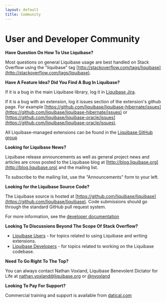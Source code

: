 ```yaml
---
layout: default
title: Community
---
```


# User and Developer Community #

**Have Question On How To Use Liquibase?**

Most questions on general Liquibase usage are best handled on Stack Overflow using the "liquibase" tag [http://stackoverflow.com/tags/liquibase](http://stackoverflow.com/tags/liquibase).

**Have A Feature Idea? Did You Find A Bug In Liquibase?**

If it is a bug in the main Liquibase library, log it in [Liquibase Jira](http://liquibase.jira.com/browse/CORE).

If it is a bug with an extension, log it issues section of the extension's github page.
For example [https://github.com/liquibase/liquibase-hibernate/issues](https://github.com/liquibase/liquibase-hibernate/issues) or [https://github.com/liquibase/liquibase-oracle/issues](https://github.com/liquibase/liquibase-oracle/issues).

All Liquibase-managed extensions can be found in the [Liquibase GitHub group](https://github.com/liquibase)

**Looking for Liquibase News?**

Liquibase release announcements as well as general project news and articles are cross posted to the Liquibase blog at [http://blog.liquibase.org](http://blog.liquibase.org) and the mailing list.

To subscribe to the mailing list, use the "Announcements" form to your left.

**Looking for the Liquibase Source Code?**

The Liquibase source is hosted at [https://github.com/liquibase/liquibase](https://github.com/liquibase/liquibase). Code submissions should go through the standard GitHub pull request system.

For more information, see the [developer documentation](../development/index.html)

**Looking To Discussions Beyond The Scope Of Stack Overflow?**

* [Liquibase Users](http://forum.liquibase.org/#Forum/liquibase-users) - for topics related to using Liquibase and writing extensions.
* [Liquibase Developers](http://forum.liquibase.org/#Forum/liquibase-development) - for topics related to working on the Liquibase codebase.

**Need To Go Right To The Top?**

You can always contact Nathan Voxland, Liquibase Benevolent Dictator for Life at <a href="mailto:nathan.voxland@liquibase.org">nathan.voxland@liquibase.org</a>
or <a href="https://twitter.com/nvoxland" class="twitter-follow-button" data-show-count="false">@nvoxland</a>
<script>!function(d,s,id){var js,fjs=d.getElementsByTagName(s)[0],p=/^http:/.test(d.location)?'http':'https';if(!d.getElementById(id)){js=d.createElement(s);js.id=id;js.src=p+'://platform.twitter.com/widgets.js';fjs.parentNode.insertBefore(js,fjs);}}(document, 'script', 'twitter-wjs');</script>

**Looking To Pay For Support?**

Commercial training and support is available from [datical.com](http://www.datical.com/liquibase-support-training-datical/)